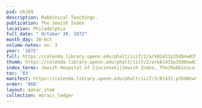 ```yaml
---
pid: obj69
description: Rabbinical Teachings.
publication: The Jewish Index
location: Philadelphia
full_date: " October 30, 1872"
month_day: 30-Oct
volume-notes: no. 3
year: '1872'
full: https://colenda.library.upenn.edu/phalt/iiif/2/ark81431p35d8nw83%2FSHA256E-s8589248--2a03520abb6efb265e66ae39548ff29f14a757d55427566dc3d7b3b7b50cc54b.jpeg/full/3500,/0/default.jpg
thumb: https://colenda.library.upenn.edu/phalt/iiif/2/ark81431p35d8nw83%2FSHA256E-s8589248--2a03520abb6efb265e66ae39548ff29f14a757d55427566dc3d7b3b7b50cc54b.jpeg/full/!200,200/0/default.jpg
index_terms: Jewish Hospital of Cincinnati|Jewish Index, The|Rabbinical Teachings
toc: '83'
manifest: https://colenda.library.upenn.edu/phalt/iiif/2/81431-p35d8nw83/manifest
order: '068'
layout: qatar_item
collection: morais_ledger
---
```


